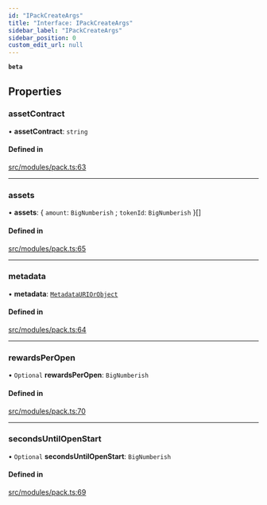 ```yaml
---
id: "IPackCreateArgs"
title: "Interface: IPackCreateArgs"
sidebar_label: "IPackCreateArgs"
sidebar_position: 0
custom_edit_url: null
---
```


**`beta`**

## Properties

### assetContract

• **assetContract**: `string`

#### Defined in

[src/modules/pack.ts:63](https://github.com/PrasoonPratham/nftlabs-sdk-ts/blob/3077f6d/src/modules/pack.ts#L63)

---

### assets

• **assets**: { `amount`: `BigNumberish` ; `tokenId`: `BigNumberish` }[]

#### Defined in

[src/modules/pack.ts:65](https://github.com/PrasoonPratham/nftlabs-sdk-ts/blob/3077f6d/src/modules/pack.ts#L65)

---

### metadata

• **metadata**: [`MetadataURIOrObject`](../modules#metadatauriorobject)

#### Defined in

[src/modules/pack.ts:64](https://github.com/PrasoonPratham/nftlabs-sdk-ts/blob/3077f6d/src/modules/pack.ts#L64)

---

### rewardsPerOpen

• `Optional` **rewardsPerOpen**: `BigNumberish`

#### Defined in

[src/modules/pack.ts:70](https://github.com/PrasoonPratham/nftlabs-sdk-ts/blob/3077f6d/src/modules/pack.ts#L70)

---

### secondsUntilOpenStart

• `Optional` **secondsUntilOpenStart**: `BigNumberish`

#### Defined in

[src/modules/pack.ts:69](https://github.com/PrasoonPratham/nftlabs-sdk-ts/blob/3077f6d/src/modules/pack.ts#L69)
